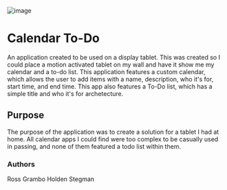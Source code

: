 ![image](http://i.imgur.com/3zfqlNj.gif)

# Calendar To-Do
An application created to be used on a display tablet. This was created so I could place a motion activated tablet on my wall and have it show me my calendar and a to-do list. This application features a custom calendar, which allows the user to add items with a name, description, who it's for, start time, and end time. This app also features a To-Do list, which has a simple title and who it's for archetecture.

## Purpose
The purpose of the application was to create a solution for a tablet I had at home. All calendar apps I could find were too complex to be casually used in passing, and none of them featured a todo list within them.

### Authors
Ross Grambo
Holden Stegman